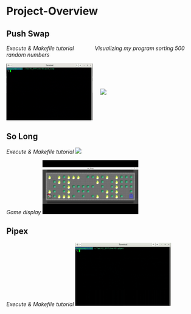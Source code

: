 # Project-Overview

## **Push Swap**
*Execute & Makefile tutorial* &nbsp;&nbsp;&nbsp;&nbsp;&nbsp;&nbsp;&nbsp;&nbsp;&nbsp;&nbsp;&nbsp;&nbsp; *Visualizing my program sorting 500 random numbers*
<div style = "display : flex; align-items : center;">
  <img src= "assets/push_swap.gif" style="width : 45%; margin-right: 10px;">
  <img src= "assets/push_swap visualize.gif" style = "width : 45%; margin-left: 10px;">
</div>

## **So Long**
*Execute & Makefile tutorial*
<img src= "assets/so_long.gif" style = "width : 50%;">

*Game display*
<img src= "assets/game.gif" style = "width : 50%;">

## **Pipex**
*Execute & Makefile tutorial*
<img src= "assets/pipex.gif" style = "width : 50%;">
